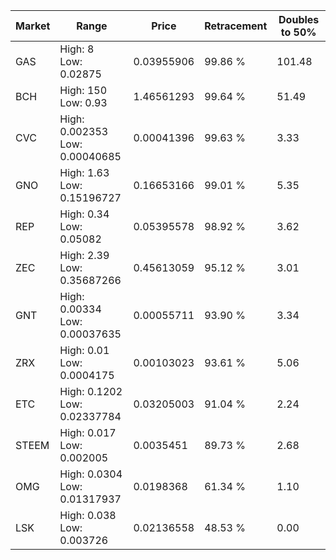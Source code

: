 | Market | Range | Price| Retracement | Doubles to 50% |
| --- | --- | --- | --- | --- |
| GAS | High: 8<br />Low: 0.02875 | 0.03955906 | 99.86 % | 101.48 |
| BCH | High: 150<br />Low: 0.93 | 1.46561293 | 99.64 % | 51.49 |
| CVC | High: 0.002353<br />Low: 0.00040685 | 0.00041396 | 99.63 % | 3.33 |
| GNO | High: 1.63<br />Low: 0.15196727 | 0.16653166 | 99.01 % | 5.35 |
| REP | High: 0.34<br />Low: 0.05082 | 0.05395578 | 98.92 % | 3.62 |
| ZEC | High: 2.39<br />Low: 0.35687266 | 0.45613059 | 95.12 % | 3.01 |
| GNT | High: 0.00334<br />Low: 0.00037635 | 0.00055711 | 93.90 % | 3.34 |
| ZRX | High: 0.01<br />Low: 0.0004175 | 0.00103023 | 93.61 % | 5.06 |
| ETC | High: 0.1202<br />Low: 0.02337784 | 0.03205003 | 91.04 % | 2.24 |
| STEEM | High: 0.017<br />Low: 0.002005 | 0.0035451 | 89.73 % | 2.68 |
| OMG | High: 0.0304<br />Low: 0.01317937 | 0.0198368 | 61.34 % | 1.10 |
| LSK | High: 0.038<br />Low: 0.003726 | 0.02136558 | 48.53 % | 0.00 |
